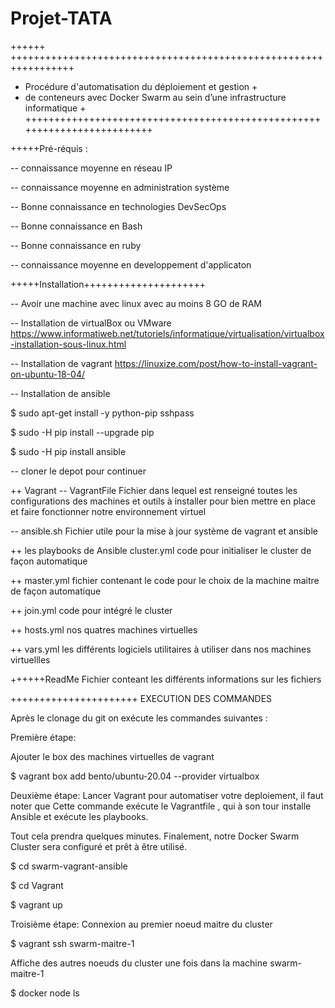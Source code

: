 # Projet-TATA


++++++ +++++++++++++++++++++++++++++++++++++++++++++++++++++++++++++++++
+	Procédure d'automatisation du déploiement et gestion                         +
+	de conteneurs avec Docker Swarm au sein d’une infrastructure informatique    +
+++++++++++++++++++++++++++++++++++++++++++++++++++++++++++++++++++++++++


+++++Pré-réquis : 

-- connaissance moyenne en réseau IP

-- connaissance moyenne en administration système

-- Bonne connaissance en technologies DevSecOps

-- Bonne connaissance en Bash 

-- Bonne connaissance en ruby

-- connaissance moyenne en developpement d'applicaton


+++++Installation+++++++++++++++++++++

-- Avoir une machine avec linux avec au moins 8 GO de RAM

-- Installation de virtualBox ou VMware 
https://www.informatiweb.net/tutoriels/informatique/virtualisation/virtualbox-installation-sous-linux.html

-- Installation de vagrant
https://linuxize.com/post/how-to-install-vagrant-on-ubuntu-18-04/

-- Installation de ansible

$ sudo apt-get install -y python-pip sshpass

$ sudo -H pip install --upgrade pip

$ sudo -H pip install ansible

-- cloner le depot pour continuer 

++ Vagrant 
 -- VagrantFile 
Fichier dans lequel est renseigné toutes les configurations des machines et outils à installer 
pour bien mettre en place et faire fonctionner notre environnement virtuel

-- ansible.sh 
Fichier utile pour la mise à jour système de vagrant et ansible 


++ les playbooks de Ansible 
cluster.yml code pour initialiser le cluster de façon automatique 

++ master.yml fichier contenant le code pour le choix de la machine maitre de façon automatique

++ join.yml code pour intégré le cluster 

++ hosts.yml nos quatres machines virtuelles 

++ vars.yml les différents logiciels utilitaires à utiliser dans nos machines virtuellles 

++++++ReadMe
Fichier conteant les différents informations sur les fichiers
 

++++++++++++++++++++++
EXECUTION DES COMMANDES 

Après le clonage du git on exécute les commandes suivantes :

Première étape:

 Ajouter le box des machines virtuelles de vagrant 
 
 
$ vagrant box add bento/ubuntu-20.04 --provider virtualbox



Deuxième étape: 
Lancer Vagrant pour automatiser votre deploiement, il faut noter que Cette 
commande exécute le Vagrantfile , qui à son tour  installe Ansible et exécute les playbooks.

Tout cela prendra quelques minutes. Finalement, notre Docker Swarm Cluster sera configuré et prêt à être utilisé. 


$ cd swarm-vagrant-ansible

$ cd Vagrant

$ vagrant up

Troisième étape:
Connexion au premier noeud maitre du cluster


$ vagrant ssh swarm-maitre-1

Affiche des autres noeuds du cluster une fois dans la machine swarm-maitre-1


$ docker node ls
